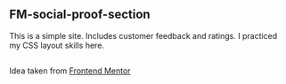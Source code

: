 ## FM-social-proof-section

This is a simple site. Includes customer feedback and ratings.
I practiced my CSS layout skills here.

##

Idea taken from [Frontend Mentor](https://www.frontendmentor.io/challenges/social-proof-section-6e0qTv_bA)
